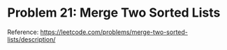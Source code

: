 # Problem 21: Merge Two Sorted Lists

Reference: https://leetcode.com/problems/merge-two-sorted-lists/description/
